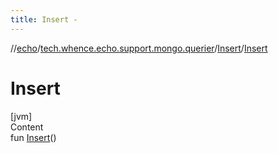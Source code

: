 ```yaml
---
title: Insert -
---
```

//[echo](../../index.md)/[tech.whence.echo.support.mongo.querier](../index.md)/[Insert](index.md)/[Insert](-insert.md)



# Insert  
[jvm]  
Content  
fun [Insert](-insert.md)()  



